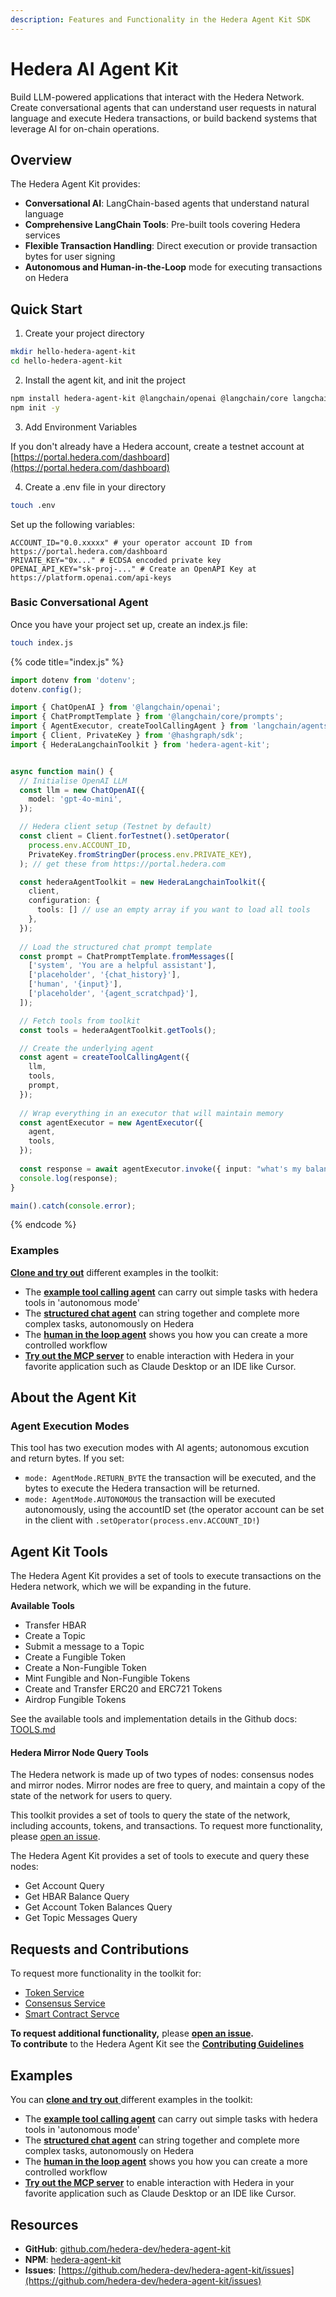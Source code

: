 ```yaml
---
description: Features and Functionality in the Hedera Agent Kit SDK
---
```


# Hedera AI Agent Kit

Build LLM-powered applications that interact with the Hedera Network. Create conversational agents that can understand user requests in natural language and execute Hedera transactions, or build backend systems that leverage AI for on-chain operations.

## Overview

The Hedera Agent Kit provides:

* **Conversational AI**: LangChain-based agents that understand natural language
* **Comprehensive LangChain Tools**:  Pre-built tools covering Hedera services
* **Flexible Transaction Handling**: Direct execution or provide transaction bytes for user signing
* **Autonomous and Human-in-the-Loop** mode for executing transactions on Hedera

## Quick Start

1. Create your project directory

```bash
mkdir hello-hedera-agent-kit
cd hello-hedera-agent-kit
```

2. Install the agent kit, and init the project

```bash
npm install hedera-agent-kit @langchain/openai @langchain/core langchain @hashgraph/sdk dotenv
npm init -y
```

3. Add Environment Variables

If you don't already have a Hedera account, create a testnet account at [https://portal.hedera.com/dashboard](https://portal.hedera.com/dashboard)



4. Create a .env file in your directory

```bash
touch .env
```

Set up the following variables:

```
ACCOUNT_ID="0.0.xxxxx" # your operator account ID from https://portal.hedera.com/dashboard
PRIVATE_KEY="0x..." # ECDSA encoded private key
OPENAI_API_KEY="sk-proj-..." # Create an OpenAPI Key at https://platform.openai.com/api-keys
```

### Basic Conversational Agent

Once you have your project set up, create an index.js file:

```bash
touch index.js
```

{% code title="index.js" %}
```typescript
import dotenv from 'dotenv';
dotenv.config();

import { ChatOpenAI } from '@langchain/openai';
import { ChatPromptTemplate } from '@langchain/core/prompts';
import { AgentExecutor, createToolCallingAgent } from 'langchain/agents';
import { Client, PrivateKey } from '@hashgraph/sdk';
import { HederaLangchainToolkit } from 'hedera-agent-kit';


async function main() {
  // Initialise OpenAI LLM
  const llm = new ChatOpenAI({
    model: 'gpt-4o-mini',
  });

  // Hedera client setup (Testnet by default)
  const client = Client.forTestnet().setOperator(
    process.env.ACCOUNT_ID,
    PrivateKey.fromStringDer(process.env.PRIVATE_KEY),
  ); // get these from https://portal.hedera.com

  const hederaAgentToolkit = new HederaLangchainToolkit({
    client,
    configuration: {
      tools: [] // use an empty array if you want to load all tools
    },
  });
  
  // Load the structured chat prompt template
  const prompt = ChatPromptTemplate.fromMessages([
    ['system', 'You are a helpful assistant'],
    ['placeholder', '{chat_history}'],
    ['human', '{input}'],
    ['placeholder', '{agent_scratchpad}'],
  ]);

  // Fetch tools from toolkit
  const tools = hederaAgentToolkit.getTools();

  // Create the underlying agent
  const agent = createToolCallingAgent({
    llm,
    tools,
    prompt,
  });
  
  // Wrap everything in an executor that will maintain memory
  const agentExecutor = new AgentExecutor({
    agent,
    tools,
  });
  
  const response = await agentExecutor.invoke({ input: "what's my balance?" });
  console.log(response);
}

main().catch(console.error);
```
{% endcode %}

### Examples

[**Clone and try out**](https://github.com/hedera-dev/hedera-agent-kit?tab=readme-ov-file#-clone--test-the-sdk-examples) different examples in the toolkit:

* The [**example tool calling agent**](https://github.com/hedera-dev/hedera-agent-kit?tab=readme-ov-file#2--configure-add-environment-variables-1) can carry out simple tasks with hedera tools in 'autonomous mode'
* The [**structured chat agent**](https://github.com/hedera-dev/hedera-agent-kit?tab=readme-ov-file#4--option-b-run-the-structured-chat-agent) can string together and complete more complex tasks, autonomously on Hedera
* The [**human in the loop agent**](https://github.com/hedera-dev/hedera-agent-kit?tab=readme-ov-file#5---option-c-try-the-human-in-the-loop-chat-agent) shows you how you can create a more controlled workflow
* [**Try out the MCP server**](https://github.com/hedera-dev/hedera-agent-kit?tab=readme-ov-file#6---option-d-try-out-the-mcp-server) to enable interaction with Hedera in your favorite application such as Claude Desktop or an IDE like Cursor.&#x20;

## About the Agent Kit

### Agent Execution Modes

This tool has two execution modes with AI agents; autonomous excution and return bytes. If you set:

* `mode: AgentMode.RETURN_BYTE` the transaction will be executed, and the bytes to execute the Hedera transaction will be returned.
* `mode: AgentMode.AUTONOMOUS` the transaction will be executed autonomously, using the accountID set (the operator account can be set in the client with `.setOperator(process.env.ACCOUNT_ID!`)

## Agent Kit Tools

The Hedera Agent Kit provides a set of tools to execute transactions on the Hedera network, which we will be expanding in the future.

**Available Tools**

* Transfer HBAR
* Create a Topic
* Submit a message to a Topic
* Create a Fungible Token
* Create a Non-Fungible Token
* Mint Fungible and Non-Fungible Tokens
* Create and Transfer ERC20 and ERC721 Tokens
* Airdrop Fungible Tokens

See the available tools and implementation details in the Github docs: [TOOLS.md](https://github.com/hedera-dev/hedera-agent-kit/blob/main/docs/TOOLS.md)

#### Hedera Mirror Node Query Tools

The Hedera network is made up of two types of nodes: consensus nodes and mirror nodes. Mirror nodes are free to query, and maintain a copy of the state of the network for users to query.

This toolkit provides a set of tools to query the state of the network, including accounts, tokens, and transactions. To request more functionality, please [open an issue](https://github.com/hedera-dev/hedera-agent-kit/issues/new?template=toolkit_feature_request.md\&title=%5BFEATURE%5D%20-%20).

The Hedera Agent Kit provides a set of tools to execute and query these nodes:

* Get Account Query
* Get HBAR Balance Query
* Get Account Token Balances Query
* Get Topic Messages Query

## Requests and Contributions

To request more functionality in the toolkit for:

* [Token Service](https://docs.hedera.com/hedera/sdks-and-apis/sdks/token-service)
* [Consensus Service](https://docs.hedera.com/hedera/sdks-and-apis/sdks/consensus-service)
* [Smart Contract Servce](https://docs.hedera.com/hedera/tutorials/smart-contracts)

**To request additional functionality,** please [**open an issue**](https://github.com/hedera-dev/hedera-agent-kit/issues/new?template=toolkit_feature_request.yml\&labels=feature-request)**.**\
**To contribute** to the Hedera Agent Kit see the [**Contributing Guidelines**](https://github.com/hedera-dev/hedera-agent-kit/blob/main/CONTRIBUTING.md)

## Examples

You can [**clone and try out** ](https://github.com/hedera-dev/hedera-agent-kit?tab=readme-ov-file#-clone--test-the-sdk-examples)different examples in the toolkit:

* The [**example tool calling agent**](https://github.com/hedera-dev/hedera-agent-kit?tab=readme-ov-file#2--configure-add-environment-variables-1) can carry out simple tasks with hedera tools in 'autonomous mode'
* The [**structured chat agent**](https://github.com/hedera-dev/hedera-agent-kit?tab=readme-ov-file#4--option-b-run-the-structured-chat-agent) can string together and complete more complex tasks, autonomously on Hedera
* The [**human in the loop agent**](https://github.com/hedera-dev/hedera-agent-kit?tab=readme-ov-file#5---option-c-try-the-human-in-the-loop-chat-agent) shows you how you can create a more controlled workflow
* [**Try out the MCP server**](https://github.com/hedera-dev/hedera-agent-kit?tab=readme-ov-file#6---option-d-try-out-the-mcp-server) to enable interaction with Hedera in your favorite application such as Claude Desktop or an IDE like Cursor.

## Resources

* **GitHub**: [github.com/hedera-dev/hedera-agent-kit](https://github.com/hedera-dev/hedera-agent-kit)&#x20;
* **NPM**: [hedera-agent-kit](https://www.npmjs.com/package/hedera-agent-kit)
* **Issues**: [https://github.com/hedera-dev/hedera-agent-kit/issues](https://github.com/hedera-dev/hedera-agent-kit/issues)

